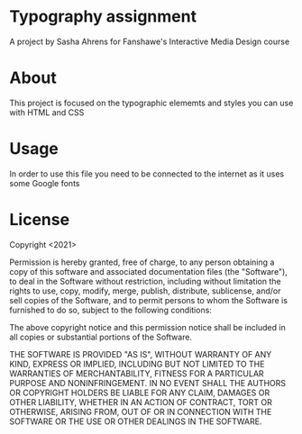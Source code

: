 # Typography assignment
A project by Sasha Ahrens for Fanshawe's Interactive Media Design course

# About
This project is focused on the typographic elememts and styles you can use with HTML and CSS

# Usage
In order to use this file you need to be connected to the internet as it uses some Google fonts

# License
Copyright <2021> <Sasha Ahrens>

Permission is hereby granted, free of charge, to any person obtaining a copy of this software and associated documentation files (the "Software"), to deal in the Software without restriction, including without limitation the rights to use, copy, modify, merge, publish, distribute, sublicense, and/or sell copies of the Software, and to permit persons to whom the Software is furnished to do so, subject to the following conditions:

The above copyright notice and this permission notice shall be included in all copies or substantial portions of the Software.

THE SOFTWARE IS PROVIDED "AS IS", WITHOUT WARRANTY OF ANY KIND, EXPRESS OR IMPLIED, INCLUDING BUT NOT LIMITED TO THE WARRANTIES OF MERCHANTABILITY, FITNESS FOR A PARTICULAR PURPOSE AND NONINFRINGEMENT. IN NO EVENT SHALL THE AUTHORS OR COPYRIGHT HOLDERS BE LIABLE FOR ANY CLAIM, DAMAGES OR OTHER LIABILITY, WHETHER IN AN ACTION OF CONTRACT, TORT OR OTHERWISE, ARISING FROM, OUT OF OR IN CONNECTION WITH THE SOFTWARE OR THE USE OR OTHER DEALINGS IN THE SOFTWARE.